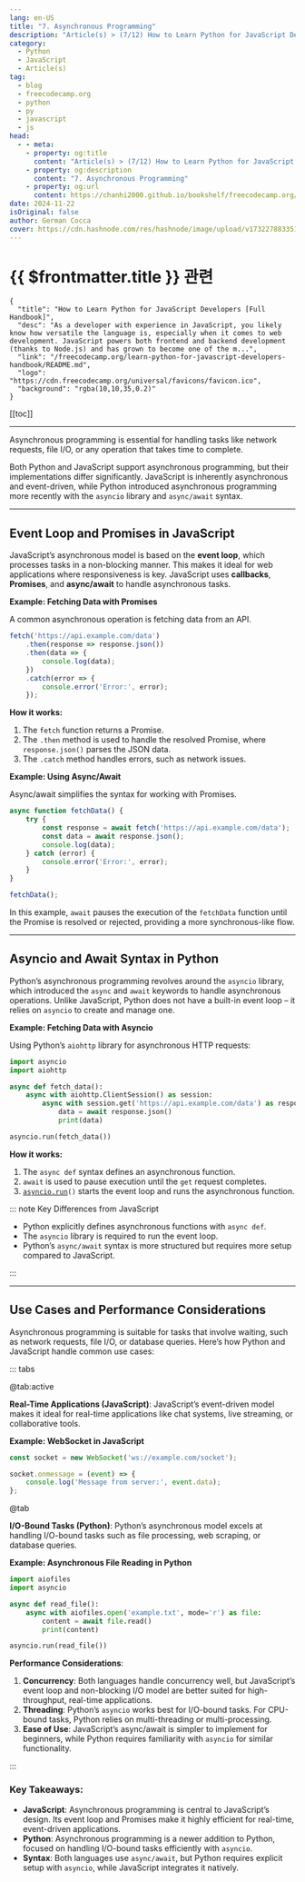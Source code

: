 ```yaml
---
lang: en-US
title: "7. Asynchronous Programming"
description: "Article(s) > (7/12) How to Learn Python for JavaScript Developers [Full Handbook]"
category:
  - Python
  - JavaScript
  - Article(s)
tag:
  - blog
  - freecodecamp.org
  - python
  - py
  - javascript
  - js
head:
  - - meta:
    - property: og:title
      content: "Article(s) > (7/12) How to Learn Python for JavaScript Developers [Full Handbook]"
    - property: og:description
      content: "7. Asynchronous Programming"
    - property: og:url
      content: https://chanhi2000.github.io/bookshelf/freecodecamp.org/learn-python-for-javascript-developers-handbook/7-asynchronous-programming.html
date: 2024-11-22
isOriginal: false
author: German Cocca
cover: https://cdn.hashnode.com/res/hashnode/image/upload/v1732278833514/c23ea6ad-25b9-45c9-a7a7-c32499ca1d8b.jpeg
---
```


# {{ $frontmatter.title }} 관련

```component VPCard
{
  "title": "How to Learn Python for JavaScript Developers [Full Handbook]",
  "desc": "As a developer with experience in JavaScript, you likely know how versatile the language is, especially when it comes to web development. JavaScript powers both frontend and backend development (thanks to Node.js) and has grown to become one of the m...",
  "link": "/freecodecamp.org/learn-python-for-javascript-developers-handbook/README.md",
  "logo": "https://cdn.freecodecamp.org/universal/favicons/favicon.ico",
  "background": "rgba(10,10,35,0.2)"
}
```

[[toc]]

---

<SiteInfo
  name="How to Learn Python for JavaScript Developers [Full Handbook]"
  desc="As a developer with experience in JavaScript, you likely know how versatile the language is, especially when it comes to web development. JavaScript powers both frontend and backend development (thanks to Node.js) and has grown to become one of the m..."
  url="https://freecodecamp.org/news/learn-python-for-javascript-developers-handbook#heading-7-asynchronous-programming"
  logo="https://cdn.freecodecamp.org/universal/favicons/favicon.ico"
  preview="https://cdn.hashnode.com/res/hashnode/image/upload/v1732278833514/c23ea6ad-25b9-45c9-a7a7-c32499ca1d8b.jpeg"/>

Asynchronous programming is essential for handling tasks like network requests, file I/O, or any operation that takes time to complete.

Both Python and JavaScript support asynchronous programming, but their implementations differ significantly. JavaScript is inherently asynchronous and event-driven, while Python introduced asynchronous programming more recently with the `asyncio` library and `async/await` syntax.

---

## Event Loop and Promises in JavaScript

JavaScript’s asynchronous model is based on the **event loop**, which processes tasks in a non-blocking manner. This makes it ideal for web applications where responsiveness is key. JavaScript uses **callbacks**, **Promises**, and **async/await** to handle asynchronous tasks.

**Example: Fetching Data with Promises**

A common asynchronous operation is fetching data from an API.

```js
fetch('https://api.example.com/data')
    .then(response => response.json())
    .then(data => {
        console.log(data);
    })
    .catch(error => {
        console.error('Error:', error);
    });
```

**How it works:**

1. The `fetch` function returns a Promise.
2. The `.then` method is used to handle the resolved Promise, where `response.json()` parses the JSON data.
3. The `.catch` method handles errors, such as network issues.

**Example: Using Async/Await**

Async/await simplifies the syntax for working with Promises.

```js
async function fetchData() {
    try {
        const response = await fetch('https://api.example.com/data');
        const data = await response.json();
        console.log(data);
    } catch (error) {
        console.error('Error:', error);
    }
}

fetchData();
```

In this example, `await` pauses the execution of the `fetchData` function until the Promise is resolved or rejected, providing a more synchronous-like flow.

---

## Asyncio and Await Syntax in Python

Python’s asynchronous programming revolves around the `asyncio` library, which introduced the `async` and `await` keywords to handle asynchronous operations. Unlike JavaScript, Python does not have a built-in event loop – it relies on `asyncio` to create and manage one.

**Example: Fetching Data with Asyncio**

Using Python’s `aiohttp` library for asynchronous HTTP requests:

```py
import asyncio
import aiohttp

async def fetch_data():
    async with aiohttp.ClientSession() as session:
        async with session.get('https://api.example.com/data') as response:
            data = await response.json()
            print(data)

asyncio.run(fetch_data())
```

**How it works:**

1. The `async def` syntax defines an asynchronous function.
2. `await` is used to pause execution until the `get` request completes.
3. [`asyncio.run`](http://asyncio.run)`()` starts the event loop and runs the asynchronous function.

::: note Key Differences from JavaScript

- Python explicitly defines asynchronous functions with `async def`.
- The `asyncio` library is required to run the event loop.
- Python’s `async/await` syntax is more structured but requires more setup compared to JavaScript.

:::

---

## Use Cases and Performance Considerations

Asynchronous programming is suitable for tasks that involve waiting, such as network requests, file I/O, or database queries. Here’s how Python and JavaScript handle common use cases:

::: tabs

@tab:active <FontIcon icon="fa-brands fa-js"/>

**Real-Time Applications (JavaScript)**: JavaScript’s event-driven model makes it ideal for real-time applications like chat systems, live streaming, or collaborative tools.

**Example: WebSocket in JavaScript**

```js
const socket = new WebSocket('ws://example.com/socket');

socket.onmessage = (event) => {
    console.log('Message from server:', event.data);
};
```

@tab <FontIcon icon="fa-brands fa-python"/>

**I/O-Bound Tasks (Python)**: Python’s asynchronous model excels at handling I/O-bound tasks such as file processing, web scraping, or database queries.

**Example: Asynchronous File Reading in Python**

```py
import aiofiles
import asyncio

async def read_file():
    async with aiofiles.open('example.txt', mode='r') as file:
        content = await file.read()
        print(content)

asyncio.run(read_file())
```

**Performance Considerations**:

1. **Concurrency**: Both languages handle concurrency well, but JavaScript’s event loop and non-blocking I/O model are better suited for high-throughput, real-time applications.
2. **Threading**: Python’s `asyncio` works best for I/O-bound tasks. For CPU-bound tasks, Python relies on multi-threading or multi-processing.
3. **Ease of Use**: JavaScript’s async/await is simpler to implement for beginners, while Python requires familiarity with `asyncio` for similar functionality.

:::

### Key Takeaways:

- **JavaScript**: Asynchronous programming is central to JavaScript’s design. Its event loop and Promises make it highly efficient for real-time, event-driven applications.
- **Python**: Asynchronous programming is a newer addition to Python, focused on handling I/O-bound tasks efficiently with `asyncio`.
- **Syntax**: Both languages use `async/await`, but Python requires explicit setup with `asyncio`, while JavaScript integrates it natively.

